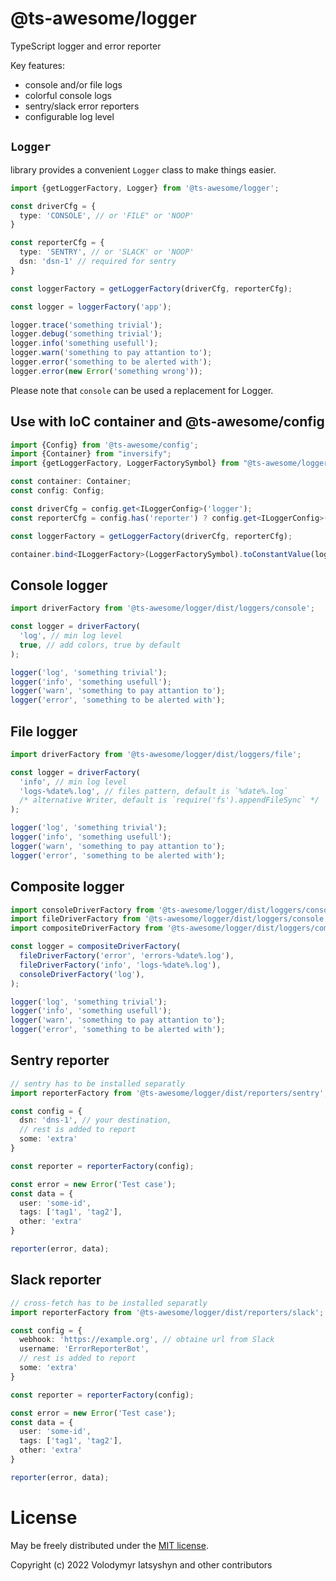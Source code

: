 # @ts-awesome/logger

TypeScript logger and error reporter

Key features:

* console and/or file logs
* colorful console logs
* sentry/slack error reporters
* configurable log level

## `Logger`

library provides a convenient `Logger` class to make things easier.

```ts
import {getLoggerFactory, Logger} from '@ts-awesome/logger';

const driverCfg = {
  type: 'CONSOLE', // or 'FILE" or 'NOOP'
}

const reporterCfg = {
  type: 'SENTRY', // or 'SLACK' or 'NOOP'
  dsn: 'dsn-1' // required for sentry
}

const loggerFactory = getLoggerFactory(driverCfg, reporterCfg);

const logger = loggerFactory('app');

logger.trace('something trivial');
logger.debug('something trivial');
logger.info('something usefull');
logger.warn('something to pay attantion to');
logger.error('something to be alerted with');
logger.error(new Error('something wrong'));
```

Please note that `console` can be used a replacement for Logger.

## Use with IoC container and @ts-awesome/config

```ts
import {Config} from '@ts-awesome/config';
import {Container} from "inversify";
import {getLoggerFactory, LoggerFactorySymbol} from "@ts-awesome/logger";

const container: Container;
const config: Config;

const driverCfg = config.get<ILoggerConfig>('logger');
const reporterCfg = config.has('reporter') ? config.get<ILoggerConfig>('reporter') : undefined;

const loggerFactory = getLoggerFactory(driverCfg, reporterCfg);

container.bind<ILoggerFactory>(LoggerFactorySymbol).toConstantValue(loggerFactory);
```

## Console logger

```ts
import driverFactory from '@ts-awesome/logger/dist/loggers/console';

const logger = driverFactory(
  'log', // min log level
  true, // add colors, true by default
);

logger('log', 'something trivial');
logger('info', 'something usefull');
logger('warn', 'something to pay attantion to');
logger('error', 'something to be alerted with');
```

## File logger

```ts
import driverFactory from '@ts-awesome/logger/dist/loggers/file';

const logger = driverFactory(
  'info', // min log level
  'logs-%date%.log', // files pattern, default is `%date%.log`
  /* alternative Writer, default is `require('fs').appendFileSync` */
);

logger('log', 'something trivial');
logger('info', 'something usefull');
logger('warn', 'something to pay attantion to');
logger('error', 'something to be alerted with');
```

## Composite logger

```ts
import consoleDriverFactory from '@ts-awesome/logger/dist/loggers/console';
import fileDriverFactory from '@ts-awesome/logger/dist/loggers/console';
import compositeDriverFactory from '@ts-awesome/logger/dist/loggers/composite';

const logger = compositeDriverFactory(
  fileDriverFactory('error', 'errors-%date%.log'),
  fileDriverFactory('info', 'logs-%date%.log'),
  consoleDriverFactory('log'),
);

logger('log', 'something trivial');
logger('info', 'something usefull');
logger('warn', 'something to pay attantion to');
logger('error', 'something to be alerted with');
```

## Sentry reporter

```ts
// sentry has to be installed separatly
import reporterFactory from '@ts-awesome/logger/dist/reporters/sentry';

const config = {
  dsn: 'dns-1', // your destination,
  // rest is added to report
  some: 'extra'
}

const reporter = reporterFactory(config);

const error = new Error('Test case');
const data = {
  user: 'some-id',
  tags: ['tag1', 'tag2'],
  other: 'extra'
}

reporter(error, data);
```

## Slack reporter

```ts
// cross-fetch has to be installed separatly
import reporterFactory from '@ts-awesome/logger/dist/reporters/slack';

const config = {
  webhook: 'https://example.org', // obtaine url from Slack
  username: 'ErrorReporterBot', 
  // rest is added to report
  some: 'extra'
}

const reporter = reporterFactory(config);

const error = new Error('Test case');
const data = {
  user: 'some-id',
  tags: ['tag1', 'tag2'],
  other: 'extra'
}

reporter(error, data);
```


# License
May be freely distributed under the [MIT license](https://opensource.org/licenses/MIT).

Copyright (c) 2022 Volodymyr Iatsyshyn and other contributors
